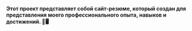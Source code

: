 **Этот проект представляет собой сайт-резюме, который создан для представления моего профессионального опыта, навыков и достижений. 🌟🖥️**
